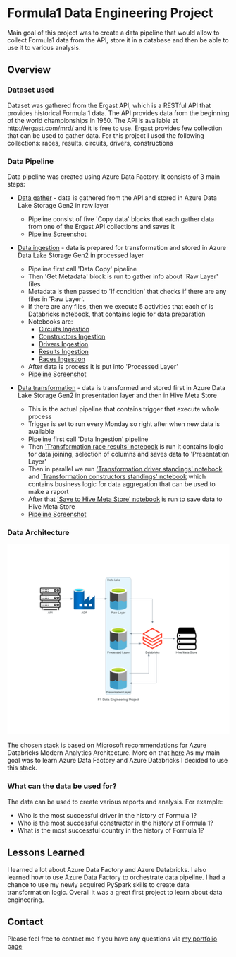 # Formula1 Data Engineering Project

Main goal of this project was to create a data pipeline that would allow to collect Formula1 data from the API, store it in a database and then be able to use it to various analysis.

## Overview

### Dataset used
Dataset was gathered from the Ergast API, which is a RESTful API that provides historical Formula 1 data. The API provides data from the beginning of the world championships in 1950. The API is available at http://ergast.com/mrd/ and it is free to use.
Ergast provides few collection that can be used to gather data. For this project I used the following collections: races, results, circuits, drivers, constructions

### Data Pipeline
Data pipeline was created using Azure Data Factory. It consists of 3 main steps:
- [Data gather](pipeline/Formula1%20Data%20Copy.json) - data is gathered from the API and stored in Azure Data Lake Storage Gen2 in raw layer
  - Pipeline consist of five 'Copy data' blocks that each gather data from one of the Ergast API collections and saves it 
  - [Pipeline Screenshot](images/data_gather.png)


- [Data ingestion](pipeline/Formula1%20Data%20Preparation.json) - data is prepared for transformation and stored in Azure Data Lake Storage Gen2 in processed layer
  - Pipeline first call 'Data Copy' pipeline
  - Then 'Get Metadata' block is run to gather info about 'Raw Layer' files
  - Metadata is then passed to 'If condition' that checks if there are any files in 'Raw Layer'. 
  - If there are any files, then we execute 5 activities that each of is Databricks notebook, that contains logic for data preparation
  - Notebooks are:
    - [Circuits Ingestion](notebooks/Circuits%20Ingestion.py) 
    - [Constructors Ingestion](notebooks/Constructors%20Ingestion.py)
    - [Drivers Ingestion](notebooks/Drivers%20Ingestion.py)
    - [Results Ingestion](notebooks/Results%20Ingestion.py)
    - [Races Ingestion](notebooks/Races%20Ingestion.py)
  - After data is process it is put into 'Processed Layer'
  - [Pipeline Screenshot](images/data_prep.png)
  

- [Data transformation](pipeline/Formula1%20Transformation%20Execution.json) - data is transformed and stored first in Azure Data Lake Storage Gen2 in presentation layer and then in Hive Meta Store
  - This is the actual pipeline that contains trigger that execute whole process
  - Trigger is set to run every Monday so right after when new data is available
  - Pipeline first call 'Data Ingestion' pipeline
  - Then ['Transformation race results' notebook](notebooks/Transformation%20Race%20Results.py) is run it contains logic for data joining, selection of columns and saves data to 'Presentation Layer'
  - Then in parallel we run ['Transformation driver standings' notebook](notebooks/Transformation%20Drivers%20Standings.py) and ['Transformation constructors standings' notebook](notebooks/Transformation%20Constructors%20Standings.py) which contains business logic for data aggregation that can be used to make a raport
  - After that ['Save to Hive Meta Store' notebook](notebooks/Save%20to%20Hive%20Meta%20Store.py) is run to save data to Hive Meta Store
  - [Pipeline Screenshot](images/data_transform.png)

### Data Architecture

![Architecture image](diagrams/f1_data_engineering_project.png)

The chosen stack is based on Microsoft recommendations for Azure Databricks Modern Analytics Architecture. 
More on that [here](https://learn.microsoft.com/en-us/azure/architecture/solution-ideas/media/azure-databricks-modern-analytics-architecture.svg#lightbox) 
As my main goal was to learn Azure Data Factory and Azure Databricks I decided to use this stack.

### What can the data be used for?
The data can be used to create various reports and analysis. For example:
- Who is the most successful driver in the history of Formula 1?
- Who is the most successful constructor in the history of Formula 1?
- What is the most successful country in the history of Formula 1?

## Lessons Learned

I learned a lot about Azure Data Factory and Azure Databricks. I also learned how to use Azure Data Factory to orchestrate data pipeline.
I had a chance to use my newly acquired PySpark skills to create data transformation logic.
Overall it was a great first project to learn about data engineering.

## Contact

Please feel free to contact me if you have any questions via [my portfolio page](https://lczerniawski.github.io)
